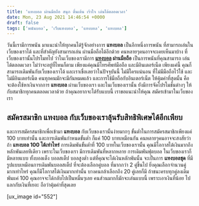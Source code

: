 ```yaml
---
title: 'แทงบอล ผ่านมือถือ สนุก ตื่นเต้น เร้าใจ เล่นได้ตลอดเวลา'
date: Mon, 23 Aug 2021 14:46:54 +0000
draft: false
tags: ['พนันบอล', 'เว็บแทงบอล', 'แทงบอล', 'แทงบอล']
---
```


วันนี้เรามีการพนัน มาแนะนำให้ทุกคนได้รู้จักอย่างการ **แทงบอล** เป็นอีกหนึ่งการพนัน ที่สามารถเล่นในเว็บของเราได้ และที่สำคัญยังสามารถเล่น ผ่านมือถือได้อีกด้วย คนหลายๆคนอาจจะเคยเห็นมาบ้าง ที่เว็บของเรานั้นโปรโมทไป ว่าในเว็บของเรามีการ **[แทงบอล](/archives/) ผ่านมือถือ** เป็นการพนันที่คุณสามารถ เล่นได้ตลอดเวลา ไม่ว่าจะอยู่ที่ไหนก็ตาม เพียงแค่คุณมีโทรศัพท์มือถือ และมีอินเตอร์เน็ต เพียงแค่นี้ คุณก็สามารถเดิมพันกับเว็บของเราได้ และเราเขื่อเลยว่าในปัจจุบันนี้ ไม่มีใครแน่นอน ที่ไม่มีมือถือไว้ใช้ และไม่มีอินเตอร์เน็ต คนทุกคนมักจะมีกันหมดแล้ว และการใช้มือถือกับอินเตอร์เน็ต ให้คุ้มค่าที่สุดนั้น คือจะต้องใช้หาเงินจากการ **แทงบอล** ผ่านเว็บของเรา และในเว็บของเรานั้น ยังมีการจัดโปรโมชั่นต่างๆ ให้กับสมาชิกทุกคนตลอดเวลาด้วย ถ้าคุณอยากจะได้รับแบบนี้ เราขอแนะนำให้คุณ สมัครเข้ามาในเว็บของเรา

**สมัครสมาชิก แทงบอล กับเว็บของเราลุ้นรับสิทธิพิเศษได้อีกเพียบ**
----------------------------------------------------------------

และการสมัครสมาชิกเพื่อเข้ามา **แทงบอล** กับเว็บของเรานั้นง่ายมากๆ ขั้นต่ำในการสมัครสมาชิกเพียงแค่ 100 บาทเท่านั้น และการเดิมพันกำหนดขั้นต่ำ ก็แค่ 100 บาทเหมือนกัน คนหลายๆคนอาจจะสงสัยว่า ถ้า **แทงบอล 100 ได้เท่าไหร่** การเดิมพันขั้นต่ำที่ 100 บาทในเว็บของเรานั้น คุณมีโอกาสได้เงินมากถึง หลักพันเลยทีเดียว เพราะในเว็บของเรา มีการเดิมพันที่หลากหลาย การเดิมพันฟุตบอล ในเว็บของเราก็มีหลายแบบ ทั้งบอลเต็ง บอลสเต็ป บอลสูงต่ำ แต่ที่คุณจะได้เงินหลักพันนั้น จะเป็นการ **แทงบอลชุด** ที่มีรูปแบบเหมือนการเดิมพันบอลสเต็ป ที่จะต้องเลือกคู่บอล ที่มากกว่า 2 คู่ขึ้นไป ยิ่งคุณเลือกจำนวนคู่มากเท่าไหร่ คุณก็มีโอกาสได้เงินมากเท่านั้น บางคนกล้าเลือกถึง 20 คู่เลยก็มี ถ้าชนะครบทุกคู่ลงเดิมพันแค่ 100 คุณอาจจะได้กลับไปเป็นหมื่นๆเลย คนส่วนมากก็มักจะเล่นแบบนี้ เพราะเอาเงินที่น้อย ไปแลกกับเงินที่เยอะ ถือว่าคุ้มค่าที่สุดเลย

\[ux\_image id="552"\]